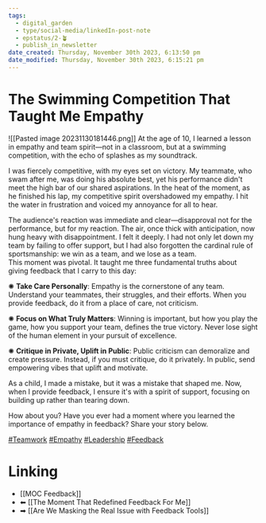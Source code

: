 ```yaml
---
tags:
  - digital_garden
  - type/social-media/linkedIn-post-note
  - epstatus/2-🪴
  - publish_in_newsletter
date_created: Thursday, November 30th 2023, 6:13:50 pm
date_modified: Thursday, November 30th 2023, 6:15:21 pm
---
```

# The Swimming Competition That Taught Me Empathy
![[Pasted image 20231130181446.png]]
At the age of 10, I learned a lesson in empathy and team spirit—not in a classroom, but at a swimming competition, with the echo of splashes as my soundtrack.  
  
I was fiercely competitive, with my eyes set on victory. My teammate, who swam after me, was doing his absolute best, yet his performance didn't meet the high bar of our shared aspirations. In the heat of the moment, as he finished his lap, my competitive spirit overshadowed my empathy. I hit the water in frustration and voiced my annoyance for all to hear.  
  
The audience's reaction was immediate and clear—disapproval not for the performance, but for my reaction. The air, once thick with anticipation, now hung heavy with disappointment. I felt it deeply. I had not only let down my team by failing to offer support, but I had also forgotten the cardinal rule of sportsmanship: we win as a team, and we lose as a team.  
This moment was pivotal. It taught me three fundamental truths about giving feedback that I carry to this day:  
  
✺ **Take Care Personally**: Empathy is the cornerstone of any team. Understand your teammates, their struggles, and their efforts. When you provide feedback, do it from a place of care, not criticism.  
  
✺ **Focus on What Truly Matters**: Winning is important, but how you play the game, how you support your team, defines the true victory. Never lose sight of the human element in your pursuit of excellence.  
  
✺ **Critique in Private, Uplift in Public**: Public criticism can demoralize and create pressure. Instead, if you must critique, do it privately. In public, send empowering vibes that uplift and motivate.  
  
As a child, I made a mistake, but it was a mistake that shaped me. Now, when I provide feedback, I ensure it's with a spirit of support, focusing on building up rather than tearing down.  
  
How about you? Have you ever had a moment where you learned the importance of empathy in feedback? Share your story below.  
  
[#Teamwork](https://www.linkedin.com/feed/hashtag/?keywords=teamwork&highlightedUpdateUrns=urn%3Ali%3Aactivity%3A7133861404234653696) [#Empathy](https://www.linkedin.com/feed/hashtag/?keywords=empathy&highlightedUpdateUrns=urn%3Ali%3Aactivity%3A7133861404234653696) [#Leadership](https://www.linkedin.com/feed/hashtag/?keywords=leadership&highlightedUpdateUrns=urn%3Ali%3Aactivity%3A7133861404234653696) [#Feedback](https://www.linkedin.com/feed/hashtag/?keywords=feedback&highlightedUpdateUrns=urn%3Ali%3Aactivity%3A7133861404234653696)

# Linking
+ [[MOC Feedback]]
+ ⬅ [[The Moment That Redefined Feedback For Me]]
+ ➡ [[Are We Masking the Real Issue with Feedback Tools]]